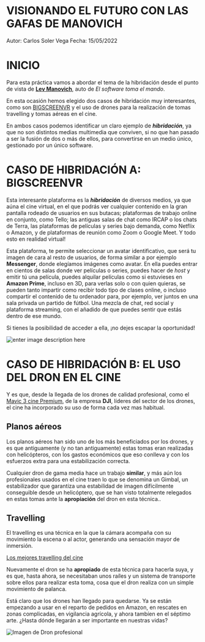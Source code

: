 # VISIONANDO EL FUTURO CON LAS GAFAS DE MANOVICH




Autor: Carlos Soler Vega
Fecha: 15/05/2022


# INICIO

Para esta práctica vamos a abordar el tema de la hibridación desde el punto de vista de [**Lev Manovich**](https://es.wikipedia.org/wiki/Lev_Manovich),  auto de _El software toma el mando_.

En esta ocasión hemos elegido dos casos de hibridación muy interesantes, como son [BIGSCREENVR](https://www.bigscreenvr.com/) y el uso de drones para la realización de tomas travelling y tomas aéreas en el cine.

En ambos casos podemos identificar un claro ejemplo de **_hibridación_**, ya que no son distintos medias multimedia que conviven, si no que han pasado a ser la fusión de dos o más de ellos, para convertirse en un medio único, gestionado por un único software.

# CASO DE HIBRIDACIÓN A: BIGSCREENVR

Esta interesante plataforma es la **_hibridación_** de diversos medios, ya que aúna el cine virtual, en el que podrás ver cualquier contenido en la gran pantalla rodeado de usuarios en sus butacas; plataformas de trabajo online en conjunto, como Tello; las antiguas salas de chat como IRCAP o los chats de Terra, las plataformas de películas y series bajo demanda, como Netflix o Amazon, y de plataformas de reunión como Zoom o Google Meet. Y todo esto en realidad virtual!

Esta plataforma, te permite seleccionar un avatar identificativo, que será tu imagen de cara al resto de usuarios, de forma similar a por ejemplo **Messenger**, donde elegíamos imágenes como avatar. En ella puedes entrar en cientos de salas donde ver películas o series, puedes hacer de _host_ y emitir tú una película, puedes alquilar películas como si estuvieses en **Amazon Prime**, incluso en 3D, para verlas solo o con quien quieras, se pueden tanto impartir como recibir todo tipo de clases online, o incluso compartir el contenido de tu ordenador para, por ejemplo, ver juntos en una sala privada un partido de fútbol. Una mezcla de chat, red social y plataforma streaming, con el añadido de que puedes sentir que estás dentro de ese mundo.

Si tienes la posibilidad de acceder a ella, ¡no dejes escapar la oportunidad!



![enter image description here](https://alehandorovr.com/wp-content/uploads/2021/12/BS-8.jpg)


# CASO DE HIBRIDACIÓN B: EL USO DEL DRON EN EL CINE

Y es que, desde la llegada de los drones de calidad profesional, como el  [Mavic 3 cine Premium](https://www.amazon.es/DJI-Mavic-Cine-Premium-Combo-omnidireccional/dp/B09J14BRZZ?th=1), de la empresa **DJI**, líderes del sector de los drones, el cine ha incorporado su uso de forma cada vez mas habitual.


## Planos aéreos

Los planos aéreos han sido uno de los más beneficiados por los drones, y es que antiguamente (y no tan antiguamente) estas tomas eran realizadas con helicópteros, con los gastos económicos que eso conlleva y con los esfuerzos extra para una estabilización correcta.

Cualquier dron de gama media hace un trabajo **similar**, y más aún los profesionales usados en el cine traen lo que se denomina un Gimbal, un estabilizador que garantiza una estabilidad de imagen difícilmente conseguible desde un helicóptero, que se han visto totalmente relegados en estas tomas ante la **apropiación** del dron en esta técnica..

## Travelling

El travelling es una técnica en la que la cámara acompaña con su movimiento la escena o al actor, generando una sensación mayor de inmersión.

[Los mejores travelling del cine](https://https://vimeo.com/204147934)

Nuevamente el dron se ha **apropiado** de esta técnica para hacerla suya, y es que, hasta ahora, se necesitaban unos raíles y un sistema de transporte sobre ellos para realizar esta toma, cosa que el dron realiza con un simple movimiento de palanca.

Está claro que los drones han llegado para quedarse. Ya se están empezando a usar en el reparto de pedidos en Amazon, en rescates en zonas complicadas, en vigilancia agrícola, y ahora tambíen en el séptimo arte. ¿Hasta dónde llegarán a ser importante en nuestras vidas?

![Imagen de Dron profesional](https://www.divcreativo.com/wp-content/uploads/2022/01/DIVCREATIVO-DSCF5596.jpg)
